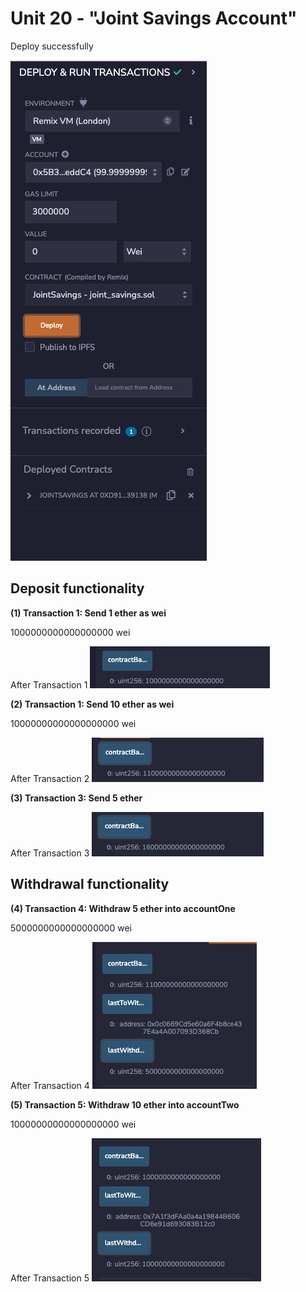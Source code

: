 # Unit 20 - "Joint Savings Account"

Deploy successfully

![Deploy](/Execution%20Results/deploy.png)

## Deposit functionality

**(1) Transaction 1: Send 1 ether as wei**

1000000000000000000 wei

After Transaction 1
![Transaction 1](/Execution%20Results/Transaction1.png)

**(2) Transaction 1: Send 10 ether as wei**

10000000000000000000 wei

After Transaction 2
![Transaction 2](/Execution%20Results/Transaction2.png)

**(3) Transaction 3: Send 5 ether**

After Transaction 3
![Transaction 3](/Execution%20Results/Transaction3.png)

## Withdrawal functionality

**(4) Transaction 4: Withdraw 5 ether into accountOne**

5000000000000000000 wei

After Transaction 4
![Transaction 4](/Execution%20Results/Transaction4.png)

**(5) Transaction 5: Withdraw 10 ether into accountTwo**

10000000000000000000 wei

After Transaction 5
![Transaction 5](/Execution%20Results/Transaction5.png)